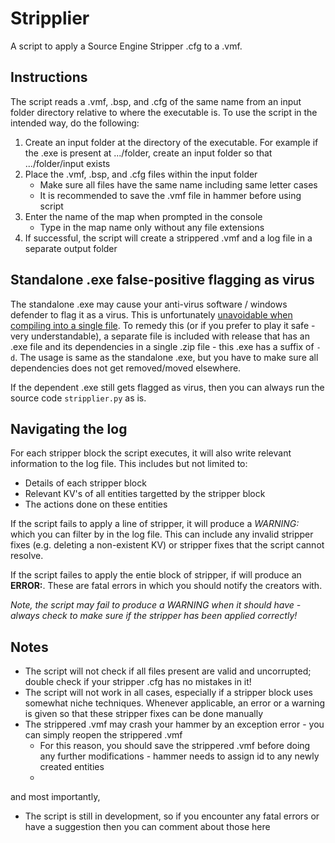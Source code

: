 # Stripplier
A script to apply a Source Engine Stripper .cfg to a .vmf.
## Instructions
The script reads a .vmf, .bsp, and .cfg of the same name from an input folder directory relative to where the executable is. To use the script in the intended way, do the following:
1) Create an input folder at the directory of the executable. For example if the .exe is present at .../folder, create an input folder so that .../folder/input exists
2) Place the .vmf, .bsp, and .cfg files within the input folder
   - Make sure all files have the same name including same letter cases
   - It is recommended to save the .vmf file in hammer before using script
3) Enter the name of the map when prompted in the console
   - Type in the map name only without any file extensions
4) If successful, the script will create a strippered .vmf and a log file in a separate output folder
## Standalone .exe false-positive flagging as virus
The standalone .exe may cause your anti-virus software / windows defender to flag it as a virus. This is unfortunately [unavoidable when compiling into a single file](https://github.com/pyinstaller/pyinstaller/issues/6754). To remedy this (or if you prefer to play it safe - very understandable), a separate file is included with release that has an .exe file and its dependencies in a single .zip file - this .exe has a suffix of `-d`. The usage is same as the standalone .exe, but you have to make sure all dependencies does not get removed/moved elsewhere.

If the dependent .exe still gets flagged as virus, then you can always run the source code `stripplier.py` as is.
## Navigating the log
For each stripper block the script executes, it will also write relevant information to the log file. This includes but not limited to:
- Details of each stripper block
- Relevant KV's of all entities targetted by the stripper block
- The actions done on these entities

If the script fails to apply a line of stripper, it will produce a _WARNING:_ which you can filter by in the log file. This can include any invalid stripper fixes (e.g. deleting a non-existent KV) or stripper fixes that the script cannot resolve.

If the script failes to apply the entie block of stripper, if will produce an **ERROR:**. These are fatal errors in which you should notify the creators with.

_Note, the script may fail to produce a WARNING when it should have - always check to make sure if the stripper has been applied correctly!_
## Notes
- The script will not check if all files present are valid and uncorrupted; double check if your stripper .cfg has no mistakes in it!
- The script will not work in all cases, especially if a stripper block uses somewhat niche techniques. Whenever applicable, an error or a warning is given so that these stripper fixes can be done manually
- The strippered .vmf may crash your hammer by an exception error - you can simply reopen the strippered .vmf
  - For this reason, you should save the strippered .vmf before doing any further modifications - hammer needs to assign id to any newly created entities
  - 
and most importantly,

- The script is still in development, so if you encounter any fatal errors or have a suggestion then you can comment about those here

